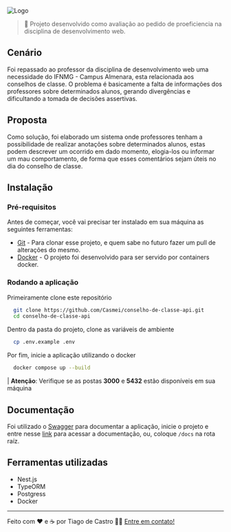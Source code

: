 ![Logo](github-images/conselho.png)

> 🔹 Projeto desenvolvido como avaliação ao pedido de proeficiencia na disciplina de desenvolvimento web.

## Cenário
Foi repassado ao professor da disciplina de desenvolvimento web uma necessidade do IFNMG - Campus Almenara, esta relacionada aos conselhos de classe. O problema é basicamente a falta de informações dos professores sobre determinados alunos, gerando divergências e dificultando a tomada de decisões assertivas.

## Proposta
Como solução, foi elaborado um sistema onde professores tenham a possibilidade de realizar anotações sobre determinados alunos, estas podem descrever um ocorrido em dado momento, elogia-los ou informar um mau comportamento, de forma que esses comentários sejam úteis no dia do conselho de classe.

## Instalação

### Pré-requisitos

Antes de começar, você vai precisar ter instalado em sua máquina as seguintes ferramentas:
- [Git](https://git-scm.com) - Para clonar esse projeto, e quem sabe no futuro fazer um pull de alterações do mesmo.
- [Docker](https://www.docker.com/) - O projeto foi desenvolvido para ser servido por containers docker.

### Rodando a aplicação
Primeiramente clone este repositório

```bash
  git clone https://github.com/Casmei/conselho-de-classe-api.git
  cd conselho-de-classe-api
```

Dentro da pasta do projeto, clone as variáveis de ambiente 
```bash
  cp .env.example .env
```

Por fim, inicie a aplicação utilizando o docker

```bash
  docker compose up --build
```
| __Atenção__: Verifique se as postas __3000__ e __5432__ estão disponíveis em sua máquina

## Documentação
Foi utilizado o [Swagger](https://docs.nestjs.com/openapi/introduction) para documentar a aplicação, inicie o projeto e entre nesse [link](http://localhost:3000/docs) para acessar a documentação, ou, coloque ```/docs``` na rota raíz.

## Ferramentas utilizadas

- Nest.js
- TypeORM
- Postgress
- Docker

---

Feito com ❤️ e ☕ por Tiago de Castro 👋🏽 [Entre em contato!](https://earnest-begonia-690754.netlify.app/)
